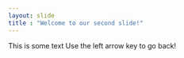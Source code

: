 ```yaml
---
layout: slide
title : "Welcome to our second slide!"
---
```

This is some text
Use the left arrow key to go back!

